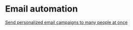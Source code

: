 # Email automation

[Send personalized email campaigns to many people at once](https://mailmeteor.com/)

